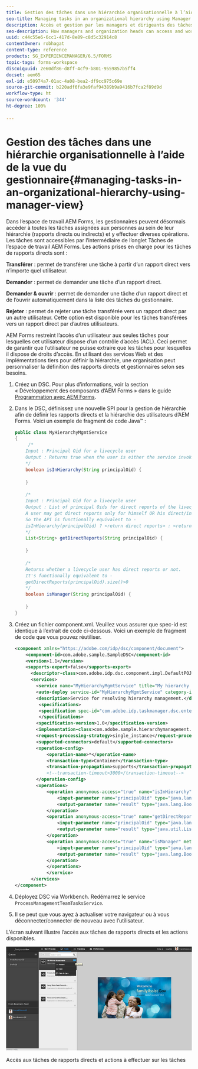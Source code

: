 ```yaml
---
title: Gestion des tâches dans une hiérarchie organisationnelle à l’aide de la vue du gestionnaire
seo-title: Managing tasks in an organizational hierarchy using Manager View
description: Accès et gestion par les managers et dirigeants des tâches relatives à leurs rapports directs et indirects dans l’onglet Tâches de l’espace de travail AEM Forms.
seo-description: How managers and organization heads can access and work on the tasks of their direct and indirect reports in the To-do tab in AEM Forms workspace.
uuid: c44c55e6-6cc1-417d-8e89-c8d5c32914c8
contentOwner: robhagat
content-type: reference
products: SG_EXPERIENCEMANAGER/6.5/FORMS
topic-tags: forms-workspace
discoiquuid: 2e60df86-d8ff-4cf9-b801-9559857b5ff4
docset: aem65
exl-id: e50974a7-01ac-4a08-bea2-df9cc975c69e
source-git-commit: b220adf6fa3e9faf94389b9a9416b7fca2f89d9d
workflow-type: ht
source-wordcount: '344'
ht-degree: 100%

---
```


# Gestion des tâches dans une hiérarchie organisationnelle à l’aide de la vue du gestionnaire{#managing-tasks-in-an-organizational-hierarchy-using-manager-view}

Dans l’espace de travail AEM Forms, les gestionnaires peuvent désormais accéder à toutes les tâches assignées aux personnes au sein de leur hiérarchie (rapports directs ou indirects) et y effectuer diverses opérations. Les tâches sont accessibles par l’intermédiaire de l’onglet Tâches de l’espace de travail AEM Forms. Les actions prises en charge pour les tâches de rapports directs sont :

**Transférer** : permet de transférer une tâche à partir d’un rapport direct vers n’importe quel utilisateur.

**Demander** : permet de demander une tâche d’un rapport direct.

**Demander &amp; ouvrir** : permet de demander une tâche d’un rapport direct et de l’ouvrir automatiquement dans la liste des tâches du gestionnaire.

**Rejeter** : permet de rejeter une tâche transférée vers un rapport direct par un autre utilisateur. Cette option est disponible pour les tâches transférées vers un rapport direct par d’autres utilisateurs.

AEM Forms restreint l’accès d’un utilisateur aux seules tâches pour lesquelles cet utilisateur dispose d’un contrôle d’accès (ACL). Ceci permet de garantir que l’utilisateur ne puisse extraire que les tâches pour lesquelles il dispose de droits d’accès. En utilisant des services Web et des implémentations tiers pour définir la hiérarchie, une organisation peut personnaliser la définition des rapports directs et gestionnaires selon ses besoins.

1. Créez un DSC. Pour plus d’informations, voir la section « Développement des composants d’AEM Forms » dans le guide [Programmation avec AEM Forms](https://www.adobe.com/go/learn_aemforms_programming_63_fr).
1. Dans le DSC, définissez une nouvelle SPI pour la gestion de hiérarchie afin de définir les rapports directs et la hiérarchie des utilisateurs d’AEM Forms. Voici un exemple de fragment de code Java™ :

   ```java
   public class MyHierarchyMgmtService
   {
        /*
       Input : Principal Oid for a livecycle user
       Output : Returns true when the user is either the service invoker OR his direct/indirect report.
       */
       boolean isInHierarchy(String principalOid) {
   
       }
   
       /*
       Input : Principal Oid for a livecycle user
       Output : List of principal Oids for direct reports of the livecycle user
       A user may get direct reports only for himself OR his direct/indirect reports.
       So the API is functionally equivalent to -
       isInHierarchy(principalOid) ? <return direct reports> : <return empty list>
       */
       List<String> getDirectReports(String principalOid) {
   
       }
   
       /*
       Returns whether a livecycle user has direct reports or not.
       It's functionally equivalent to -
       getDirectReports(principalOid).size()>0
       */
       boolean isManager(String principalOid) {
   
       }
   }
   ```

1. Créez un fichier component.xml. Veuillez vous assurer que spec-id est identique à l’extrait de code ci-dessous. Voici un exemple de fragment de code que vous pouvez réutiliser.

   ```xml
   <component xmlns="https://adobe.com/idp/dsc/component/document">
       <component-id>com.adobe.sample.SampleDSC</component-id>
       <version>1.1</version>
       <supports-export>false</supports-export>
         <descriptor-class>com.adobe.idp.dsc.component.impl.DefaultPOJODescriptorImpl</descriptor-class>
         <services>
           <service name="MyHierarchyMgmtService" title="My hierarchy management service" orchestrateable="false">
           <auto-deploy service-id="MyHierarchyMgmtService" category-id="Sample DSC" major-version="1" minor-version="0" />
           <description>Service for resolving hierarchy management.</description>
            <specifications>
            <specification spec-id="com.adobe.idp.taskmanager.dsc.enterprise.HierarchyManagementProvider"/>
            </specifications>
           <specification-version>1.0</specification-version>
           <implementation-class>com.adobe.sample.hierarchymanagement.MyHierarchyMgmtService</implementation-class>
           <request-processing-strategy>single_instance</request-processing-strategy>
           <supported-connectors>default</supported-connectors>
           <operation-config>
               <operation-name>*</operation-name>
               <transaction-type>Container</transaction-type>
               <transaction-propagation>supports</transaction-propagation>
               <!--transaction-timeout>3000</transaction-timeout-->
           </operation-config>
           <operations>
               <operation anonymous-access="true" name="isInHierarchy" method="isInHierarchy">
                   <input-parameter name="principalOid" type="java.lang.String" />
                   <output-parameter name="result" type="java.lang.Boolean"/>
               </operation>
               <operation anonymous-access="true" name="getDirectReports" method="getDirectReports">
                   <input-parameter name="principalOid" type="java.lang.String" />
                   <output-parameter name="result" type="java.util.List"/>
               </operation>
               <operation anonymous-access="true" name="isManager" method="isManager">
                   <input-parameter name="principalOid" type="java.lang.String" />
                   <output-parameter name="result" type="java.lang.Boolean"/>
               </operation>
               </operations>
               </service>
         </services>
   </component>
   ```

1. Déployez DSC via Workbench. Redémarrez le service `ProcessManagementTeamTasksService`.
1. Il se peut que vous ayez à actualiser votre navigateur ou à vous déconnecter/connecter de nouveau avec l’utilisateur.

L’écran suivant illustre l’accès aux tâches de rapports directs et les actions disponibles.

![cu_manager_view](assets/cu_manager_view.png)

Accès aux tâches de rapports directs et actions à effectuer sur les tâches
